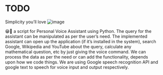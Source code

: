 # TODO
Simplicity you’ll love
![image](https://github.com/khusikumari0603/TODO/assets/172460761/7c459f21-5e93-475c-834c-dc58b0a4c373)

😁🙌
a script for Personal Voice Assistant using Python. The query for the assistant can be manipulated as per the user’s need. The implemented assistant can open up the application (if it’s installed in the system), search Google, Wikipedia and YouTube about the query, calculate any mathematical question, etc by just giving the voice command. We can process the data as per the need or can add the functionality, depends upon how we code things. We are using Google speech recognition API and google text to speech for voice input and output respectively.
